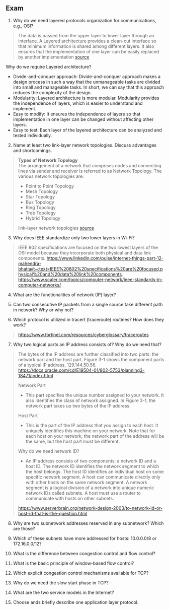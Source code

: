 ## Exam 

1. Why do we need layered protocols organization for communications, e.g., OSI?
> The data is passed from the upper layer to lower layer through an interface. A Layered architecture provides a clean-cut interface so that minimum information is shared among different layers. It also ensures that the implementation of one layer can be easily replaced by another implementation [source](https://www.javatpoint.com/computer-network-models#:~:text=A%20Layered%20architecture%20provides%20a,is%20known%20as%20network%20architecture)
> 
Why do we require Layered architecture?
 - Divide-and-conquer approach: Divide-and-conquer approach makes a design process in such a way that the unmanageable tasks are divided into small and manageable tasks. In short, we can say that this approach reduces the complexity of the design.
 - Modularity: Layered architecture is more modular. Modularity provides the independence of layers, which is easier to understand and implement.
 - Easy to modify: It ensures the independence of layers so that implementation in one layer can be changed without affecting other layers.
 - Easy to test: Each layer of the layered architecture can be analyzed and tested individually.

2. Name at least two link-layer network topologies. Discuss advantages and shortcomings.
> **Types of Network Topology**  
> The arrangement of a network that comprises nodes and connecting lines via sender and receiver is referred to as Network Topology. The various network topologies are:
> - Point to Point Topology
> - Mesh Topology
> - Star Topology
> - Bus Topology
> - Ring Topology
> - Tree Topology
> - Hybrid Topology
>  
> link-layer network topologies [source](https://www.geeksforgeeks.org/types-of-network-topology/) 

3. Why does IEEE standardize only two lower layers in Wi-Fi?
> IEEE 802 specifications are focused on the two lowest layers of the OSI model because they incorporate both physical and data link components.
> https://www.linkedin.com/pulse/internet-things-part-12-mahendra-bhatia#:~:text=IEEE%20802%20specifications%20are%20focused,physical%20and%20data%20link%20components.  
> https://www.scaler.com/topics/computer-network/ieee-standards-in-computer-networks/

4. What are the functionalities of network (IP) layer?
>

5. Can two consecutive IP packets from a single source take different path in network?
Why or why not?
>

6. Which protocol is utilized in tracert (traceroute) routines? How does they work?
>  https://www.fortinet.com/resources/cyberglossary/traceroutes
>
> 

7. Why two logical parts an IP address consists of? Why do we need that?
> The bytes of the IP address are further classified into two parts: the network part and the host part. Figure 3-1 shows the component parts of a typical IP address, 129.144.50.56.
> https://docs.oracle.com/cd/E19504-01/802-5753/planning3-18471/index.html
>  
> Network Part  
> - This part specifies the unique number assigned to your network. It also identifies the class of network assigned. In Figure 3-1, the network part takes up two bytes of the IP address.
>
> Host Part
> - This is the part of the IP address that you assign to each host. It uniquely identifies this machine on your network. Note that for each host on your network, the network part of the address will be the same, but the host part must be different.
>  
> Why do we need network ID?
> - An IP address consists of two components: a network ID and a host ID. The network ID identifies the network segment to which the host belongs. The host ID identifies an individual host on some specific network segment. A host can communicate directly only with other hosts on the same network segment. A network segment is a logical division of a network into unique numeric network IDs called subnets. A host must use a router to communicate with hosts on other subnets.
> 
> https://www.serverbrain.org/network-design-2003/to-network-id-or-host-id-that-is-the-question.html

8. Why are two subnetwork addresses reserved in any subnetwork? Which are those?
> 

9. Which of these subnets have more addressed for hosts: 10.0.0.0/8 or 172.16.0.0/12?
>

10. What is the difference between congestion control and flow control?
>

11. What is the basic principle of window-based flow control?
>

12. Which explicit congestion control mechanisms available for TCP?
>

13. Why do we need the slow start phase in TCP?
>

14. What are the two service models in the Internet?
>

15. Choose ands briefly describe one application layer protocol.
> 
